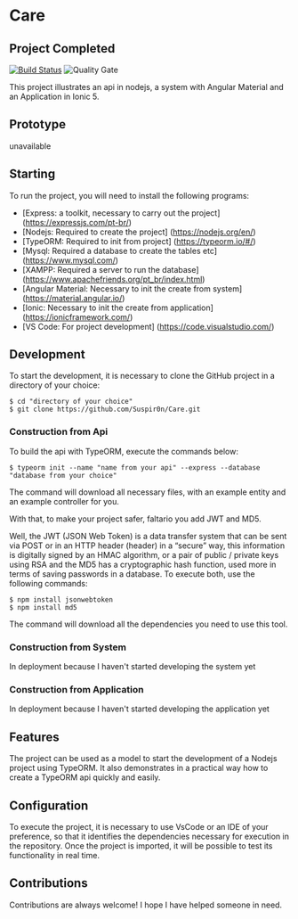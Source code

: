 #  Care
## Project Completed
[![Build Status](https://travis-ci.org/condessalovelace/mavenquickstart.svg?branch=master)](https://travis-ci.org/condessalovelace/mavenquickstart) ![Quality Gate](https://sonarcloud.io/api/project_badges/measure?project=br.com%3Amavenquickstart&metric=alert_status)

This project illustrates an api in nodejs, a system with Angular Material and an Application in Ionic 5.

## Prototype

unavailable

## Starting

To run the project, you will need to install the following programs:

- [Express: a toolkit, necessary to carry out the project] (https://expressjs.com/pt-br/)
- [Nodejs: Required to create the project] (https://nodejs.org/en/)
- [TypeORM: Required to init from project] (https://typeorm.io/#/)
- [Mysql: Required a database to create the tables etc] (https://www.mysql.com/)
- [XAMPP: Required a server to run the database] (https://www.apachefriends.org/pt_br/index.html)
- [Angular Material: Necessary to init the create from system] (https://material.angular.io/)
- [Ionic: Necessary to init the create from application] (https://ionicframework.com/)
- [VS Code: For project development] (https://code.visualstudio.com/)

## Development

To start the development, it is necessary to clone the GitHub project in a directory of your choice:

```
$ cd "directory of your choice"
$ git clone https://github.com/Suspir0n/Care.git
```

### Construction from Api

To build the api with TypeORM, execute the commands below:

```
$ typeorm init --name "name from your api" --express --database "database from your choice"
```

The command will download all necessary files, with an example entity and an example controller for you.

With that, to make your project safer, faltario you add JWT and MD5.

Well, the JWT (JSON Web Token) is a data transfer system that can be sent via POST or in an HTTP header (header) in a “secure” way, this information is digitally signed by an HMAC algorithm, or a pair of public / private keys using RSA 
and the MD5 has a cryptographic hash function, used more in terms of saving passwords in a database.
To execute both, use the following commands:

```
$ npm install jsonwebtoken
$ npm install md5
```

The command will download all the dependencies you need to use this tool.

### Construction from System

In deployment because I haven't started developing the system yet

### Construction from Application

In deployment because I haven't started developing the application yet

## Features

The project can be used as a model to start the development of a Nodejs project using TypeORM. It also demonstrates in a practical way how to create a TypeORM api quickly and easily.

## Configuration

To execute the project, it is necessary to use VsCode or an IDE of your preference, so that it identifies the dependencies necessary for execution in the repository. Once the project is imported, it will be possible to test its functionality in real time.

## Contributions

Contributions are always welcome! I hope I have helped someone in need.

